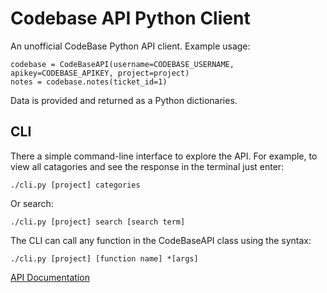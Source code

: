 Codebase API Python Client
==========================

An unofficial CodeBase Python API client.  Example usage:

	codebase = CodeBaseAPI(username=CODEBASE_USERNAME, apikey=CODEBASE_APIKEY, project=project)
	notes = codebase.notes(ticket_id=1)

Data is provided and returned as a Python dictionaries.

CLI
---

There a simple command-line interface to explore the API.  For example, to view all catagories and see the response in the terminal just enter:

	./cli.py [project] categories

Or search:

	./cli.py [project] search [search term]

The CLI can call any function in the CodeBaseAPI class using the syntax:

	./cli.py [project] [function name] *[args]


[API Documentation](http://support.codebasehq.com/kb)
